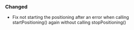 ### Changed

* Fix not starting the positioning after an error when calling startPositioning() again without calling stopPositioning()